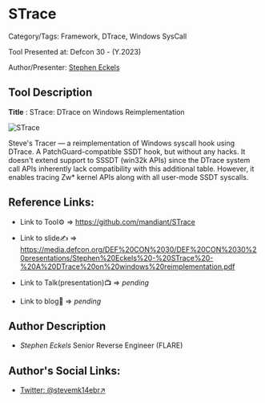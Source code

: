 #  STrace

Category/Tags: Framework, DTrace, Windows SysCall

 Tool Presented at: Defcon 30 - (Y.2023)

 Author/Presenter: [Stephen Eckels](https://twitter.com/stevemk14ebr) 

## Tool Description

 **Title** :  STrace: DTrace on Windows Reimplementation

 ![STrace](https://user-images.githubusercontent.com/6619205/239956166-bc9b2103-717a-4df1-8c6a-a001db1c75fc.png)

 Steve's Tracer — a reimplementation of Windows syscall hook using DTrace. A PatchGuard-compatible SSDT hook, but without any hacks. It doesn't extend support to SSSDT (win32k APIs) since the DTrace system call APIs inherently lack compatibility with this additional table. However, it enables tracing Zw* kernel APIs along with all user-mode SSDT syscalls.

## Reference Links:

 - Link to Tool⚙️ => https://github.com/mandiant/STrace

 - Link to slide✍️ => https://media.defcon.org/DEF%20CON%2030/DEF%20CON%2030%20presentations/Stephen%20Eckels%20-%20STrace%20-%20A%20DTrace%20on%20windows%20reimplementation.pdf

 - Link to Talk(presentation)📺 => *pending*

 - Link to blog🧾 => *pending*

## Author Description

 - *Stephen Eckels* Senior Reverse Engineer (FLARE)

## Author's Social Links:

 - [Twitter: @stevemk14ebr↗](https://twitter.com/stevemk14ebr)